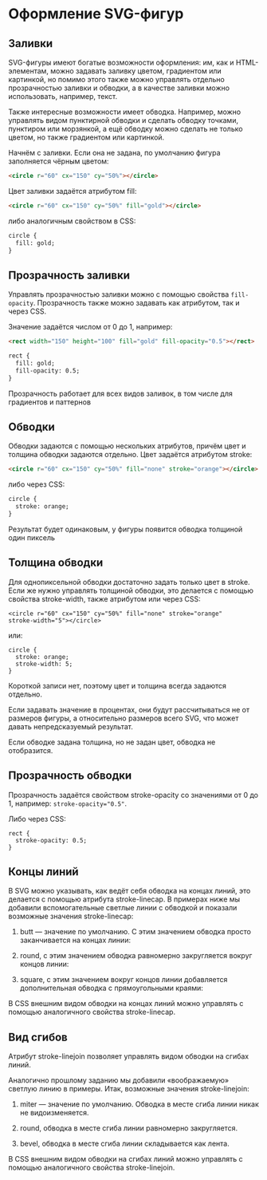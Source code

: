 # Оформление SVG-фигур

## Заливки

SVG-фигуры имеют богатые возможности оформления: им, как и HTML-элементам, можно задавать заливку цветом, градиентом или картинкой, но помимо этого также можно управлять отдельно прозрачностью заливки и обводки, а в качестве заливки можно использовать, например, текст.

Также интересные возможности имеет обводка. Например, можно управлять видом пунктирной обводки и сделать обводку точками, пунктиром или морзянкой, а ещё обводку можно сделать не только цветом, но также градиентом или картинкой.

Начнём с заливки. Если она не задана, по умолчанию фигура заполняется чёрным цветом:

```html
<circle r="60" cx="150" cy="50%"></circle>
```

Цвет заливки задаётся атрибутом fill:

```html
<circle r="60" cx="150" cy="50%" fill="gold"></circle>
```

либо аналогичным свойством в CSS:

```html
circle {
  fill: gold;
}
```

## Прозрачность заливки

Управлять прозрачностью заливки можно с помощью свойства `fill-opacity`. Прозрачность также можно задавать как атрибутом, так и через CSS.

Значение задаётся числом от 0 до 1, например:

```html
<rect width="150" height="100" fill="gold" fill-opacity="0.5"></rect>

rect {
  fill: gold;
  fill-opacity: 0.5;
}
```
Прозрачность работает для всех видов заливок, в том числе для градиентов и паттернов

## Обводки

Обводки задаются с помощью нескольких атрибутов, причём цвет и толщина обводки задаются отдельно. Цвет задаётся атрибутом stroke:

```html
<circle r="60" cx="150" cy="50%" fill="none" stroke="orange"></circle>
```

либо через CSS:

```html
circle {
  stroke: orange;
}
```

Результат будет одинаковым, у фигуры появится обводка толщиной один пиксель

## Толщина обводки

Для однопиксельной обводки достаточно задать только цвет в stroke. Если же нужно управлять толщиной обводки, это делается с помощью свойства stroke-width, также атрибутом или через CSS:

```
<circle r="60" cx="150" cy="50%" fill="none" stroke="orange"
stroke-width="5"></circle>
```

или:

```
circle {
  stroke: orange;
  stroke-width: 5;
}
```

Короткой записи нет, поэтому цвет и толщина всегда задаются отдельно.

Если задавать значение в процентах, они будут рассчитываться не от размеров фигуры, а относительно размеров всего SVG, что может давать непредсказуемый результат.

Если обводке задана толщина, но не задан цвет, обводка не отобразится.

## Прозрачность обводки

Прозрачность задаётся свойством stroke-opacity со значениями от 0 до 1, например: `stroke-opacity="0.5"`.

Либо через CSS:

```
rect {
  stroke-opacity: 0.5;
}
```

## Концы линий

В SVG можно указывать, как ведёт себя обводка на концах линий, это делается с помощью атрибута stroke-linecap. В примерах ниже мы добавили вспомогательные светлые линии с обводкой и показали возможные значения stroke-linecap:

1. butt — значение по умолчанию. С этим значением обводка просто заканчивается на концах линии:

2. round, с этим значением обводка равномерно закругляется вокруг концов линии:

3. square, с этим значением вокруг концов линии добавляется дополнительная обводка с прямоугольными краями:

В CSS внешним видом обводки на концах линий можно управлять с помощью аналогичного свойства stroke-linecap.

## Вид сгибов

Атрибут stroke-linejoin позволяет управлять видом обводки на сгибах линий.

Аналогично прошлому заданию мы добавили «воображаемую» светлую линию в примеры. Итак, возможные значения stroke-linejoin:

1. miter — значение по умолчанию. Обводка в месте сгиба линии никак не видоизменяется.

2. round, обводка в месте сгиба линии равномерно закругляется.

3. bevel, обводка в месте сгиба линии складывается как лента.

В CSS внешним видом обводки на сгибах линий можно управлять с помощью аналогичного свойства stroke-linejoin.
